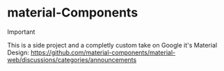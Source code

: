 # material-Components

> [!IMPORTANT]  
> This is a side project and a completly custom take on 
>  Google it's Material Design: https://github.com/material-components/material-web/discussions/categories/announcements